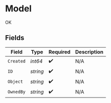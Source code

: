 # Model

OK


## Fields

| Field              | Type               | Required           | Description        |
| ------------------ | ------------------ | ------------------ | ------------------ |
| `Created`          | *int64*            | :heavy_check_mark: | N/A                |
| `ID`               | *string*           | :heavy_check_mark: | N/A                |
| `Object`           | *string*           | :heavy_check_mark: | N/A                |
| `OwnedBy`          | *string*           | :heavy_check_mark: | N/A                |